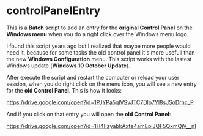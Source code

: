 # controlPanelEntry
This is a **Batch** script to add an entry for the **original Control Panel** on the **Windows menu** when you do a right click over the Windows menu logo.

I found this script years ago but I realized that maybe more people would need it, because for some tasks the old control panel it's more usefull than the new **Windows Configuration** menu. This script works with the lastest Windows update (**Windows 10 October Update**).

After execute the script and restart the computer or reload your user session, when you do right click on the menu icon, you will see a new entry for the **old Control Panel**. This is how it looks:

https://drive.google.com/open?id=1PJYPa5qlVSvJTC7Dlp7Yl8sJSoDrnc_P

And if you click on that entry you will open the **old Control Panel**:

https://drive.google.com/open?id=1H4FzyabkAxfe4amEpiJQF5QxmQjV__nI
